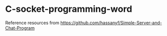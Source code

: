 # C-socket-programming-word
Reference resources from https://github.com/hassanyf/Simple-Server-and-Chat-Program

